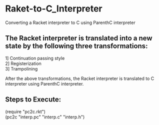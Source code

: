 # Raket-to-C_Interpreter
Converting a Racket interpreter to C using ParenthC interpreter

The Racket interpreter is translated into a new state by the following three transformations:
-------------------------------------------------------------------------------------------
1] Continuation passing style  
2] Registerization  
3] Trampolining  

After the above transformations, the Racket interpreter is translated to C interpreter using ParenthC interpreter.

Steps to Execute:
-----------------
(require "pc2c.rkt")  
(pc2c "interp.pc" "interp.c" "interp.h")  
